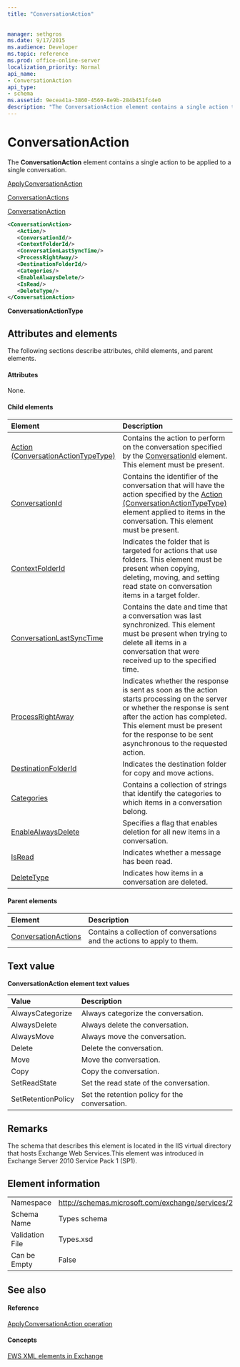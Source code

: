 ```yaml
---
title: "ConversationAction"
 
 
manager: sethgros
ms.date: 9/17/2015
ms.audience: Developer
ms.topic: reference
ms.prod: office-online-server
localization_priority: Normal
api_name:
- ConversationAction
api_type:
- schema
ms.assetid: 9ecea41a-3860-4569-8e9b-284b451fc4e0
description: "The ConversationAction element contains a single action to be applied to a single conversation."
---
```


# ConversationAction

The **ConversationAction** element contains a single action to be applied to a single conversation. 
  
[ApplyConversationAction](applyconversationaction.md)
  
[ConversationActions](conversationactions.md)
  
[ConversationAction](conversationaction.md)
  
```XML
<ConversationAction>
   <Action/>
   <ConversationId/>
   <ContextFolderId/>
   <ConversationLastSyncTime/>
   <ProcessRightAway/>
   <DestinationFolderId/>
   <Categories/>
   <EnableAlwaysDelete/>
   <IsRead/>
   <DeleteType/>
</ConversationAction>
```

 **ConversationActionType**
## Attributes and elements

The following sections describe attributes, child elements, and parent elements.
  
#### Attributes

None.
  
#### Child elements

|**Element**|**Description**|
|:-----|:-----|
|[Action (ConversationActionTypeType)](action-conversationactiontypetype.md) <br/> |Contains the action to perform on the conversation specified by the [ConversationId](conversationid.md) element. This element must be present.  <br/> |
|[ConversationId](conversationid.md) <br/> |Contains the identifier of the conversation that will have the action specified by the [Action (ConversationActionTypeType)](action-conversationactiontypetype.md) element applied to items in the conversation. This element must be present.  <br/> |
|[ContextFolderId](contextfolderid.md) <br/> |Indicates the folder that is targeted for actions that use folders. This element must be present when copying, deleting, moving, and setting read state on conversation items in a target folder.  <br/> |
|[ConversationLastSyncTime](conversationlastsynctime.md) <br/> |Contains the date and time that a conversation was last synchronized. This element must be present when trying to delete all items in a conversation that were received up to the specified time.  <br/> |
|[ProcessRightAway](processrightaway.md) <br/> |Indicates whether the response is sent as soon as the action starts processing on the server or whether the response is sent after the action has completed. This element must be present for the response to be sent asynchronous to the requested action.  <br/> |
|[DestinationFolderId](destinationfolderid.md) <br/> |Indicates the destination folder for copy and move actions.  <br/> |
|[Categories](categories-ex15websvcsotherref.md) <br/> |Contains a collection of strings that identify the categories to which items in a conversation belong.  <br/> |
|[EnableAlwaysDelete](enablealwaysdelete.md) <br/> |Specifies a flag that enables deletion for all new items in a conversation.  <br/> |
|[IsRead](isread.md) <br/> |Indicates whether a message has been read.  <br/> |
|[DeleteType](deletetype.md) <br/> |Indicates how items in a conversation are deleted.  <br/> |
   
#### Parent elements

|**Element**|**Description**|
|:-----|:-----|
|[ConversationActions](conversationactions.md) <br/> |Contains a collection of conversations and the actions to apply to them.  <br/> |
   
## Text value

**ConversationAction element text values**

|**Value**|**Description**|
|:-----|:-----|
|AlwaysCategorize  <br/> |Always categorize the conversation.  <br/> |
|AlwaysDelete  <br/> |Always delete the conversation.  <br/> |
|AlwaysMove  <br/> |Always move the conversation.  <br/> |
|Delete  <br/> |Delete the conversation.  <br/> |
|Move  <br/> |Move the conversation.  <br/> |
|Copy  <br/> |Copy the conversation.  <br/> |
|SetReadState  <br/> |Set the read state of the conversation.  <br/> |
|SetRetentionPolicy  <br/> |Set the retention policy for the conversation.  <br/> |
   
## Remarks

The schema that describes this element is located in the IIS virtual directory that hosts Exchange Web Services.This element was introduced in Exchange Server 2010 Service Pack 1 (SP1).
  
## Element information

|||
|:-----|:-----|
|Namespace  <br/> |http://schemas.microsoft.com/exchange/services/2006/types  <br/> |
|Schema Name  <br/> |Types schema  <br/> |
|Validation File  <br/> |Types.xsd  <br/> |
|Can be Empty  <br/> |False  <br/> |
   
## See also

#### Reference

[ApplyConversationAction operation](applyconversationaction-operation.md)
#### Concepts

[EWS XML elements in Exchange](ews-xml-elements-in-exchange.md)

